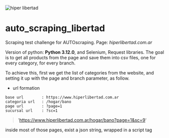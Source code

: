 
![hiper libertad](https://hiperlibertad.vtexassets.com/assets/vtex/assets-builder/hiperlibertad.fizzmod-theme/1.17.1/img/retailStoreLogo___647637fa923edf985acb24aa6915109e.svg)
# auto_scraping_libertad
Scraping test challenge for AUTOscraping. Page: _hiperlibertad.com.ar_

Version of python: **Python 3.12.0**, and Selenium, Request libraries.
The goal is to get all products from the page and save them into csv files, one for every category, for every branch.

To achieve this, first we get the list of categories from the website, and setting it up with the page and branch parameter, as follow.

- url formation
```
base url        : https://www.hiperlibertad.com.ar
categoria url   : /hogar/bano
page url        : ?page=1
sucursal url    : ?sc=1
```
> 'https://www.hiperlibertad.com.ar/hogar/bano?page=1&sc=9'
 
inside most of those pages, exist a json string, wrapped in a script tag <script type="application/ld+json">. where we get products information from. except of regular price, that we get from the list of products html.
Doing this for every category, for every branch.

- Output format: **date**__**branch-name**__**category-name****.csv**
>'31-10-2023__SUCURSAL__TV LED Y SMART TV.csv'

### To config the script it was used a yaml file: 'config.yaml'
> [!NOTE]
> Change before run.
```yaml
proxy: True     # indicate if proxy will be use to connect.
proxy_ip_port: 35.236.207.242:33333     # proxy port 
output_dir: C:\Users\LNKIZ\Desktop\testScrapingHLibertad\auto_scraping_libertad\salida  # folder dir where files will be saved
thread_number: 2    # number of threads
max_attempts: 2     # number of attempts if a connection could not be established.
delay_attempts: 3   # waiting seconds in every attempt
timeout: 10         # waiting time until elements appear in the page
categories_url: https://www.hiperlibertad.com.ar/api/catalog_system/pub/category/tree/3 # url to categories json file.
```
## Libraries
- [selenium](https://selenium-python.readthedocs.io/index.html#): To access pages and get its information.
- [requests](https://requests.readthedocs.io/): to make http requets.
- [PyYAML](https://pyyaml.org/): To manage the configuration.
- [pandas](https://pandas.pydata.org/docs/index.html): To create the csv files.

## How to use:
- Clone the project
```
git clone https://github.com/CarlosABrizuela/auto_scraping_libertad.git 
```
```
cd auto_scraping_libertad
```
- Install the libraries
```
pip install -r requirements.txt
```
- run the script
```
python main.py
```

## Licencia
- Sin Licencia